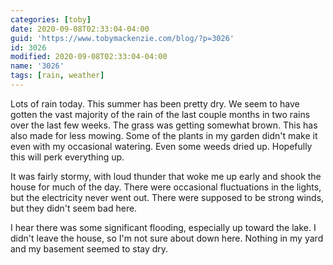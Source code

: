 ```yaml
---
categories: [toby]
date: 2020-09-08T02:33:04-04:00
guid: 'https://www.tobymackenzie.com/blog/?p=3026'
id: 3026
modified: 2020-09-08T02:33:04-04:00
name: '3026'
tags: [rain, weather]
---
```


Lots of rain today.<!--more-->  This summer has been pretty dry.  We seem to have gotten the vast majority of the rain of the last couple months in two rains over the last few weeks.  The grass was getting somewhat brown.  This has also made for less mowing.  Some of the plants in my garden didn't make it even with my occasional watering.  Even some weeds dried up.  Hopefully this will perk everything up.

It was fairly stormy, with loud thunder that woke me up early and shook the house for much of the day.  There were occasional fluctuations in the lights, but the electricity never went out.  There were supposed to be strong winds, but they didn't seem bad here.

I hear there was some significant flooding, especially up toward the lake.  I didn't leave the house, so I'm not sure about down here.  Nothing in my yard and my basement seemed to stay dry.
